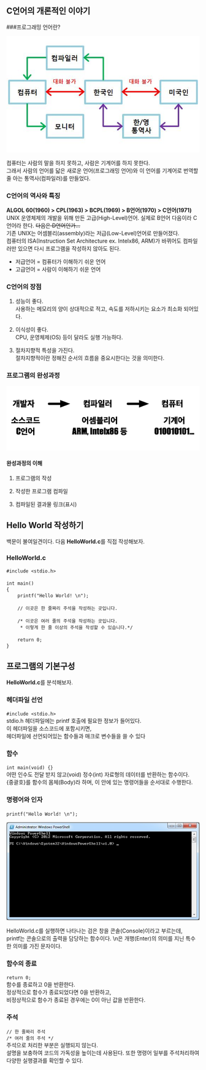 ## C언어의 개론적인 이야기

###프로그래밍 언어란?

![Compiler Metaphor](/Images/ForMentors/01/Compiler.jpg)

컴퓨터는 사람의 말을 하지 못하고, 사람은 기계어를 하지 못한다.  
그래서 사람의 언어를 닯은 새로운 언어(프로그래밍 언어)와
이 언어를 기계어로 번역할 줄 아는 통역사(컴파일러)를 만들었다.  

### C언어의 역사와 특징
**ALGOL 60(1960) > CPL(1963) > BCPL(1969) > B언어(1970) > C언어(1971)**  
UNIX 운영체제의 개발을 위해 만든 고급(High-Level)언어. 실제로 B언어 다음이라 C언어라 한다. ~~다음은 D언어인가...~~  
기존 UNIX는 어셈블리(assembly)라는 저급(Low-Level)언어로 만들어졌다.  
컴퓨터의 ISA(Instruction Set Architecture ex. Intelx86, ARM)가 바뀌어도 컴파일러만 있으면 다시 프로그램을 작성하지 않아도 된다.

* 저급언어 = 컴퓨터가 이해하기 쉬운 언어
* 고급언어 = 사람이 이해하기 쉬운 언어

### C언어의 장점

1. 성능이 좋다.  
사용하는 메모리의 양이 상대적으로 적고, 속도를 저하시키는 요소가 최소화 되어있다.

2. 이식성이 좋다.  
CPU, 운영체제(OS) 등이 달라도 실행 가능하다.

3. 절차지향적 특성을 가진다.  
절차지향적이란 정해진 순서의 흐름을 중요시한다는 것을 의미한다.

### 프로그램의 완성과정
![CAssemblyMachine](/Images/ForMentors/01/CAssemblyMachine.png)

#### 완성과정의 이해
1. 프로그램의 작성

2. 작성한 프로그램 컴파일

3. 컴파일된 결과물 링크(표시)

## Hello World 작성하기

백문이 불여일견이다. 다음 **HelloWorld.c**를 직접 작성해보자.

### HelloWorld.c
    #include <stdio.h>
    
    int main()
	{
        printf("Hello World! \n");
		
        // 이곳은 한 줄짜리 주석을 작성하는 곳입니다.
		
		/* 이곳은 여러 줄의 주석을 작성하는 곳입니다.
		 * 이렇게 한 줄 이상의 주석을 작성할 수 있습니다.*/
		
        return 0;
    }


## 프로그램의 기본구성
**HelloWorld.c**를 분석해보자.

### 헤더파일 선언
`#include <stdio.h>`  
stdio.h 헤더파일에는 printf 호출에 필요한 정보가 들어있다.  
이 헤더파일을 소스코드에 포함시키면,  
헤더파일에 선언되어있는 함수들과 매크로 변수들을 쓸 수 있다

### 함수
`int main(void) {}`  
어떤 인수도 전달 받지 않고(void) 정수(int) 자료형의 데이터를 반환하는 함수이다.  
{중괄호}를 함수의 몸체(Body)라 하며, 이 안에 있는 명령어들을 순서대로 수행한다.

### 명령어와 인자
`printf("Hello World! \n");`  

![Console](/Images/ForMentors/01/Console.jpg)

HelloWorld.c를 실행하면 나타나는 검은 창을 콘솔(Console)이라고 부르는데,  
printf는 콘솔으로의 출력을 담당하는 함수이다.
\n은 개행(Enter)의 의미를 지닌 특수한 의미를 가진 문자이다.

### 함수의 종료
`return 0;`  
함수를 종료하고 0을 반환한다.  
정상적으로 함수가 종료되었다면 0을 반환하고,  
비정상적으로 함수가 종료된 경우에는 0이 아닌 값을 반환한다.
 
### 주석
`// 한 줄짜리 주석`  
`/* 여러 줄의 주석 */`  
주석으로 처리한 부분은 실행되지 않는다.  
설명을 보충하여 코드의 가독성을 높이는데 사용된다.
또한 명령어 일부를 주석처리하여 다양한 실행결과를 확인할 수 있다.
